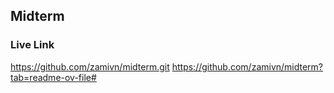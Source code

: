 ## Midterm

### Live Link

https://github.com/zamivn/midterm.git
https://github.com/zamivn/midterm?tab=readme-ov-file#
